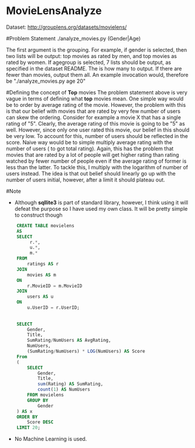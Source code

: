 # MovieLensAnalyze
Dataset: http://grouplens.org/datasets/movielens/

#Problem Statement
./analyze_movies.py (Gender|Age) <number>

The first argument is the grouping. For example, if gender is selected, then two lists will be output: top movies as rated by men, and top movies as rated by women. If agegroup is selected, 7 lists should be output, as specified in the dataset README. The <number> is how many to output. If there are fewer than <number> movies, output them all.
An example invocation would, therefore be "./analyze_movies.py age 20"

#Defining the concept of **Top** movies
The problem statement above is very vague in terms of defining what **top** movies mean. One simple way would be to order by 
average rating of the movie. However, the problem with this is that our belief with movies that are rated by very few number of
users can skew the ordering. Consider for example a movie X that has a single rating of "5". Clearly, the average rating of this
 movie is going to be "5" as well. However, since only one user rated this movie, our belief in this should be very low. 
 To account for this, number of users should be reflected in the score. Naive way would be to simple multiply average rating 
 with the number of users ( to got total rating). Again, this has the problem that movies that are rated by a lot of people
 will get higher rating than rating watched by fewer number of people even if the average rating of former is less than the latter.
 To tackle this, I multiply with the logarithm of number of users instead. The idea is that out belief should linearly go up with the number 
 of users initial, however, after a limit it should plateau out.
 

#Note

*   Although **sqllite3** is part of standard library, however, I think using it will defeat the purpose so I have used my own class. It will be pretty simple to construct though

```sql
    CREATE TABLE movielens 
    AS
    SELECT 
         r.*,
         u.*,
         m.*
    FROM 
        ratings AS r
    JOIN
        movies AS m
    ON
        r.MovieID = m.MovieID
    JOIN
        users AS u
    ON 
        u.UserID = r.UserID;
        
        
    SELECT 
        Gender,
        Title,
        SumRating/NumUsers AS AvgRating,
        NumUsers,
        (SumRating/NumUsers) * LOG(NumUsers) AS Score
    From
    (
        SELECT
            Gender,
            Title,
            sum(Rating) AS SumRating,
            count(1) AS NumUsers
        FROM movielens
        GROUP BY
            Gender
    ) AS x
    ORDER BY
        Score DESC
    LIMIT 20;
```

*   No Machine Learning is used.
